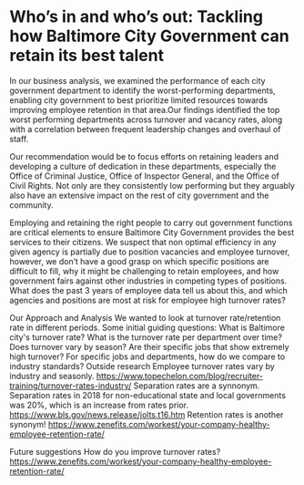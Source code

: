 # Who’s in and who’s out: Tackling how Baltimore City Government can retain its best talent 

In our business analysis, we examined the performance of each city government department to identify the worst-performing departments, enabling city government to best prioritize limited resources towards improving employee retention in that area.Our findings identified the top worst performing departments across turnover and vacancy rates, along with a correlation between frequent leadership changes and overhaul of staff.

Our recommendation would be to focus efforts on retaining leaders and developing a culture of dedication in these departments, especially the Office of Criminal Justice, Office of Inspector General, and the Office of Civil Rights. Not only are they consistently low performing but they arguably also have an extensive impact on the rest of city government and the community.

Employing and retaining the right people to carry out government functions are critical elements to ensure Baltimore City Government provides the best services to their citizens. We suspect that non optimal efficiency in any given agency is partially due to position vacancies and employee turnover, however, we don’t have a good grasp on which specific positions are difficult to fill, why it might be challenging to retain employees, and how government fairs against other industries in competing types of positions. What does the past 3 years of employee data tell us about this, and which agencies and positions are most at risk for employee high turnover rates?
	
Our Approach and Analysis
  We wanted to look at turnover rate/retention rate in different periods. Some initial guiding questions: What is Baltimore city's turnover 
  rate? What is the turnover rate per department over time? Does turnover vary by season? Are their specific jobs that show extremely high   turnover? For specific jobs and departments, how do we compare to industry standards?
Outside research
  Employee turnover rates vary by industry and seasonly. 
  https://www.topechelon.com/blog/recruiter-training/turnover-rates-industry/
  Separation rates are a synnonym. Separation rates in 2018 for non-educational state and local governments was 20%, which is an increase
  from rates prior. 
  https://www.bls.gov/news.release/jolts.t16.htm
  Retention rates is another synonym! 
  https://www.zenefits.com/workest/your-company-healthy-employee-retention-rate/

Future suggestions
How do you improve turnover rates? https://www.zenefits.com/workest/your-company-healthy-employee-retention-rate/
